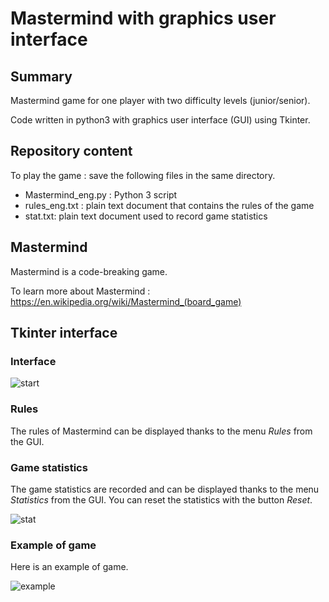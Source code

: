# Mastermind with graphics user interface 

## Summary
Mastermind game for one player with two difficulty levels (junior/senior).

Code written in python3 with graphics user interface (GUI) using Tkinter.


## Repository content
To play the game : save the following files in the same directory.

* Mastermind_eng.py : Python 3 script
* rules_eng.txt : plain text document that contains the rules of the game 
* stat.txt: plain text document used to record game statistics 

## Mastermind
Mastermind is a code-breaking game.

To learn more about Mastermind : https://en.wikipedia.org/wiki/Mastermind_(board_game)


## Tkinter interface

### Interface

![start](https://user-images.githubusercontent.com/82372483/119492387-4f01e880-bd5f-11eb-809b-dfda82e31746.png)

### Rules
The rules of Mastermind can be displayed thanks to the menu *Rules* from the GUI.

### Game statistics
The game statistics are recorded and can be displayed thanks to the menu *Statistics* from the GUI.
You can reset the statistics with the button *Reset*.

![stat](https://user-images.githubusercontent.com/82372483/119494581-c20c5e80-bd61-11eb-8e6c-27293eecf3c6.png)

### Example of game
Here is an example of game.

![example](https://user-images.githubusercontent.com/82372483/119493209-42ca5b00-bd60-11eb-82ab-284df72c0188.png)
